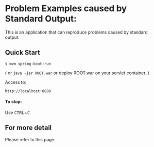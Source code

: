Problem Examples caused by Standard Output:
=

This is an application that can reproduce problems caused by standard output.

Quick Start
-

    $ mvn spring-boot:run

( or ``` java -jar ROOT.war ``` or deploy ROOT.war on your servlet container. )

Access to:

    http://localhost:8080


#### To stop:

  Use <kbd>CTRL</kbd>+<kbd>C</kbd>
  

For more detail
-
   
Please refer to this page.
